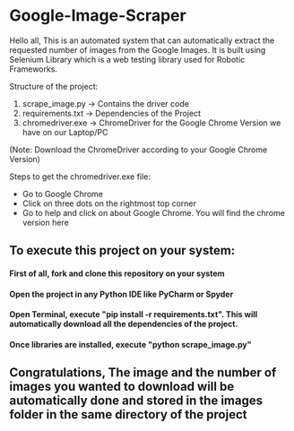 # Google-Image-Scraper

Hello all,
This is an automated system that can automatically extract the requested number of images from the Google Images. 
It is built using Selenium Library which is a web testing library used for Robotic Frameworks.

Structure of the project:

1. scrape_image.py  -> Contains the driver code
2. requirements.txt -> Dependencies of the Project
3. chromedriver.exe -> ChromeDriver for the Google Chrome Version we have on our Laptop/PC

(Note: Download the ChromeDriver according to your Google Chrome Version)

Steps to get the chromedriver.exe file:
- Go to Google Chrome
- Click on three dots on the rightmost top corner
- Go to help and click on about Google Chrome. You will find the chrome version here


## To execute this project on your system:
#### First of all, fork and clone this repository on your system
#### Open the project in any Python IDE like PyCharm or Spyder
#### Open Terminal, execute  "pip install -r requirements.txt". This will automatically download all the dependencies of the project.
#### Once libraries are installed, execute "python scrape_image.py"

## Congratulations, The image and the number of images you wanted to download will be automatically done and stored in the images folder in the same directory of the project


